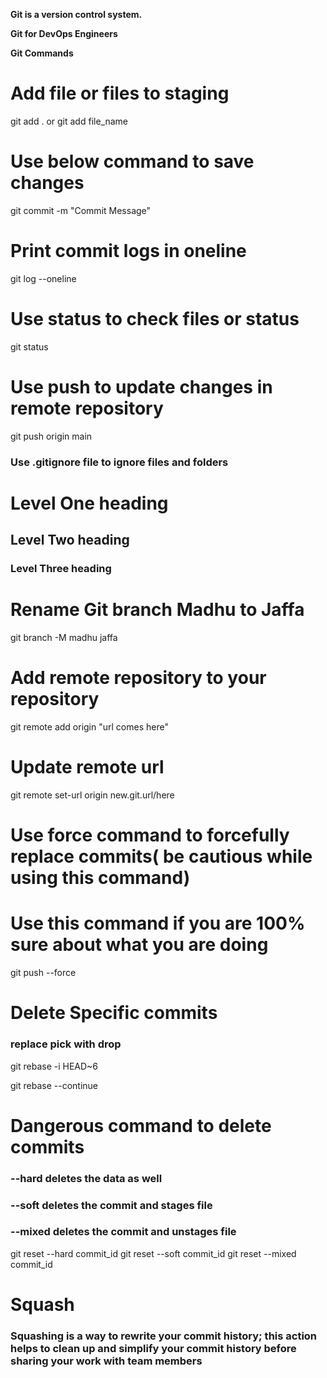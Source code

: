 **Git is a version control system.**

**Git for DevOps Engineers**

**Git Commands**

# Add file or files to staging

git add . or git add file_name
# Use below command to save changes 
git commit -m "Commit Message"

# Print commit logs in oneline
git log --oneline

# Use status to check files or status
git status
# Use push to update changes in remote repository
git push origin main

### Use .gitignore file to ignore files and folders

# Level One heading
## Level Two heading
### Level Three heading

# Rename Git branch Madhu to Jaffa
git branch -M madhu jaffa


# Add remote repository to your repository

git remote add origin "url comes here"

# Update remote url 

git remote set-url origin new.git.url/here

# Use force command to forcefully replace commits( be cautious while using this command)
# Use this command if you are 100% sure about what you are doing

git push --force



# Delete Specific commits 
### replace pick with drop
git rebase -i HEAD~6

git rebase --continue

# Dangerous command to delete commits

### --hard deletes the data as well
### --soft deletes the commit and stages file
### --mixed deletes the commit and unstages file 
git reset --hard commit_id
git reset --soft commit_id
git reset --mixed commit_id


# Squash
### Squashing is a way to rewrite your commit history; this action helps to clean up and simplify your commit history before sharing your work with team members